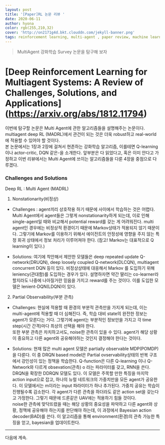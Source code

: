 ```yaml
---
layout: post
title: '[Paper]RL 논문 리뷰 '
date: 2020-06-11
author: hyona
color: rgb(255,210,32)
cover: 'http://on2171g4d.bkt.clouddn.com/jekyll-banner.png'
tags: reinforcement learning, multi-agent , paper review, machine learning
---
```


> MultiAgent 강화학습 Survey 논문을 탐구해 보자

# [Deep Reinforcement Learning for Multiagent Systems: A Review of Challenges, Solutions, and Applications] (https://arxiv.org/abs/1812.11794)

이번에 탐구할 논문은 Multi Agent에 관한 알고리즘들을 설명해주는 논문이다.
multiagent deep RL (MADRL)에서 관건이 되는 것은 더욱 robust하고 real-world에 적용할 수 있어야 할 것이다.   
본 논문에서는 1장과 2장에 걸쳐서 현존하는 강화학습 알고리즘, 이를테면 Q-learning이나 actor-critic, DQN 같은-을 소개한다. 앞부분은 다 읽었다고, 혹은 이미 안다고 가정하고 이번 리뷰에서는 Multi Agent에 쓰이는 알고리즘들을 다룬 4장을 중점으로 다루겠다.  


### Challenges and Solutions

Deep RL : Multi Agent (MADRL)
1. Nonstationarity(비정상)
- Challenges :
agent끼리 상호작용 하기 때문에 사이에서 학습하는 것은 어렵다. Multi Agent에서 agent들은 그렇게 nonstationarity하게 되는데, 이로 인해 single-agent일 때와 비교해서 potential reward를 갖는 게 어려워진다. multi agent인 경우에는 비정상적 환경이기 때문에 Markov상태가 적용되지 않기 때문이다. 그렇기에  Markov를 이용하기 위해서 에이전트의 안정성에 영향을 주지 않는 특정 회귀 상태에서 정보 처리가 이루어져야 한다.
(참고! Markov는 대표적으로 Q learning이 있다.)  

- Solutions:
 여기에 착안해서 제안한 모델들은 deep repeated update Q-network(DRUQN), deep loosely coupled Q-network(DLCQN), multiagent concurrent DQN 등이 있다.
비정상상태에 대응해서 Markov 를 도입하기 위해 leniency(관대함)를 도입하는 경우가 있다. 설명하자면 약간 딸리는 co-learner라 할지라도 나중에 나아질거란 믿음을 가지고 reward를 주는 것이다. 이를 도입한 모델은 lenient-DQN(LDQN)이 있다.


2. Partial Observability(부분 관측)
- Challenges:
현실에 적용할 때 환경의 부분적 관측만을 가지게 되는데, 이는 multi-agent에 적용할 때 더 심해진다. 즉, 학습 대비 state의 완전한 정보는 agent가 모른다는 거다. 그렇기에 agent는 부분적인 정보만을 가지고 각 time step(시간 간격)마다 최상의 선택을 해야 한다.   
또한 부분 관측은 차치하고서도, noise한 관측이 있을 수 있다. agent가 해당 상황이 중요하고 다른 agent와 공유해야하는 것인지 결정해야 한다는 것이다.


- Solutions:
 현재 많은 multi agent 모델은 partially observable MDP(POMDP)을 다룬다. 이 중 DRQN based model은 Partial ovservability상태의 반복 구조에서 강인성이 있는 정책을 학습한다. Q-function은 다른 Q-learning 이나 Q-Network와 다르게 obsevation(관측) o 라는 파라미터를 갖고, RNN을 쓴다.    
 DRQN을 확장한 DDRQN 모델도 있다. 이 모델은 주목할 만한 특징을 마지막 action input으로 잡고, 하나의 뉴럴 네트워크의 가중치만을 모든 agent가 공유한다. 이 모델에서는 m이라는 input 파라미터가 하나 추가된다. 가중치 공유는 학습이 진행될수록 감소한다. 각 agent가 다른 관측을 하더라도 같은 action set을 갖는다고 가정한다. 그렇기 때문에 드론같은 UAV에는 적용하기 힘들 것이다.   
 noise한 관측에 맞닥뜨렸을 때는 해당 상황의 중요성을 파악하고 다른 agent와 상황, 정책에 공유해야 하는지를 판단해야 하는데, 이 과정에서 Bayesian action decoder(BAD)를 쓴다. 이 알고리즘을 통해 environment(환경)의 관측 가능한 특징을 얻고, bayesian을 업데이트한다.



 <hr>
 다음에 계속. 
